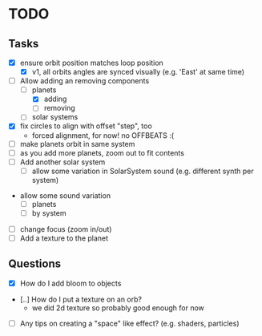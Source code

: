 # TODO

## Tasks
- [x] ensure orbit position matches loop position
  - [x] v1, all orbits angles are synced visually (e.g. 'East' at same time)
- [ ] Allow adding an removing components
  - [ ] planets
    - [x] adding
    - [ ] removing
  - [ ] solar systems
- [x] fix circles to align with offset "step", too
  - forced alignment, for now! no OFFBEATS :(
- [ ] make planets orbit in same system
- [ ] as you add more planets, zoom out to fit contents
- [ ] Add another solar system
  - [ ] allow some variation in SolarSystem sound (e.g. different synth per system)
- allow some sound variation
  - [ ] planets
  - [ ] by system
- [ ] change focus (zoom in/out)
- [ ] Add a texture to the planet

## Questions

- [x] How do I add bloom to objects
- [..] How do I put a texture on an orb?
  - we did 2d texture so probably good enough for now
- [ ] Any tips on creating a "space" like effect? (e.g. shaders, particles)

